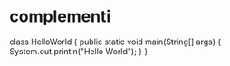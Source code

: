 # complementi
class HelloWorld
 {
     public static void main(String[] args)
     {
         System.out.println("Hello World");
     }
 }

